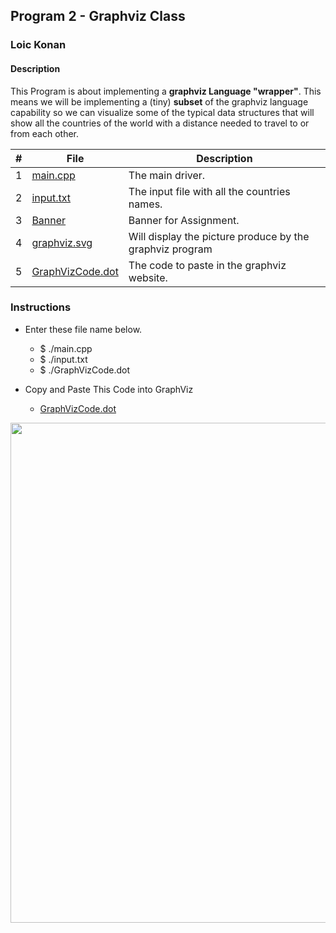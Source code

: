 ## Program 2 - Graphviz Class

### Loic Konan

#### Description

This Program is about implementing a **graphviz Language "wrapper"**.
This means we will be implementing a (tiny) **subset** of the graphviz language capability so we can visualize some of the typical data structures that will show all the countries of the world with a distance needed to travel to or from each other.

|   #   | File                                 | Description                                              |
| :---: | ------------------------------------ | -------------------------------------------------------- |
|   1   | [main.cpp](main.cpp)                 | The main driver.                                         |
|   2   | [input.txt](input.txt)               | The input file with all the countries names.             |
|   3   | [Banner](Banner)                     | Banner for Assignment.                                   |
|   4   | [graphviz.svg](graphviz.svg)         | Will display the picture produce by the graphviz program |
|   5   | [GraphVizCode.dot](GraphVizCode.dot) | The code to paste in the graphviz website.               |

### Instructions

- Enter these file name below.
  - $ ./main.cpp
  - $ ./input.txt
  - $ ./GraphVizCode.dot

- Copy and Paste This Code into GraphViz
  - [GraphVizCode.dot](GraphVizCode.dot)
<img src="graphviz.svg" width="800">
